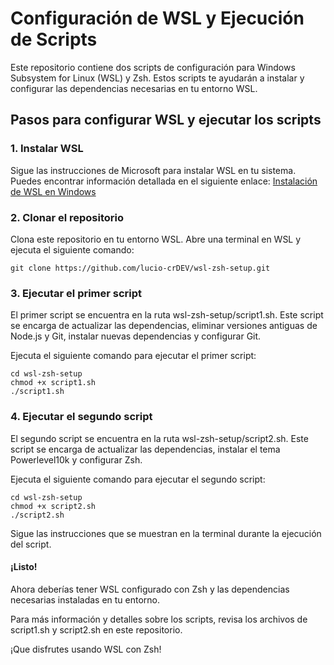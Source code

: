 # Configuración de WSL y Ejecución de Scripts

Este repositorio contiene dos scripts de configuración para Windows Subsystem for Linux (WSL) y Zsh. Estos scripts te ayudarán a instalar y configurar las dependencias necesarias en tu entorno WSL.

## Pasos para configurar WSL y ejecutar los scripts

### 1. Instalar WSL

Sigue las instrucciones de Microsoft para instalar WSL en tu sistema. Puedes encontrar información detallada en el siguiente enlace: [Instalación de WSL en Windows](https://docs.microsoft.com/es-es/windows/wsl/install-win10)

### 2. Clonar el repositorio

Clona este repositorio en tu entorno WSL. Abre una terminal en WSL y ejecuta el siguiente comando:

```
git clone https://github.com/lucio-crDEV/wsl-zsh-setup.git
```

### 3. Ejecutar el primer script

El primer script se encuentra en la ruta wsl-zsh-setup/script1.sh. Este script se encarga de actualizar las dependencias, eliminar versiones antiguas de Node.js y Git, instalar nuevas dependencias y configurar Git.

Ejecuta el siguiente comando para ejecutar el primer script:

```
cd wsl-zsh-setup
chmod +x script1.sh
./script1.sh
```

### 4. Ejecutar el segundo script
El segundo script se encuentra en la ruta wsl-zsh-setup/script2.sh. Este script se encarga de actualizar las dependencias, instalar el tema Powerlevel10k y configurar Zsh.

Ejecuta el siguiente comando para ejecutar el segundo script:

```
cd wsl-zsh-setup
chmod +x script2.sh
./script2.sh
```

Sigue las instrucciones que se muestran en la terminal durante la ejecución del script.

#### ¡Listo! 

Ahora deberías tener WSL configurado con Zsh y las dependencias necesarias instaladas en tu entorno.

Para más información y detalles sobre los scripts, revisa los archivos de script1.sh y script2.sh en este repositorio.

¡Que disfrutes usando WSL con Zsh!